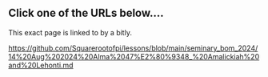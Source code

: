 ## Click one of the URLs below....

This exact page is linked to by a bitly.

https://github.com/Squarerootofpi/lessons/blob/main/seminary_bom_2024/14%20Aug%202024%20Alma%2047%E2%80%9348_%20Amalickiah%20and%20Lehonti.md
